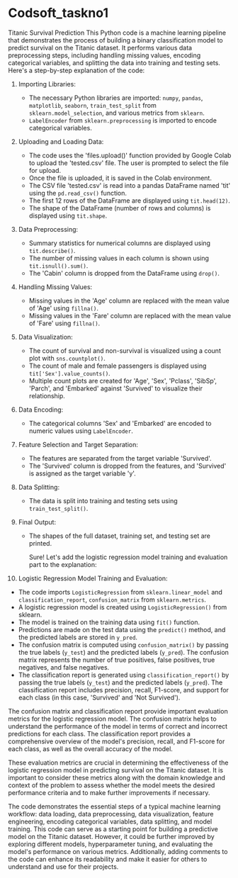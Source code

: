 # Codsoft_taskno1
Titanic Survival Prediction
This Python code is a machine learning pipeline that demonstrates the process of building a binary classification model to predict survival on the Titanic dataset. It performs various data preprocessing steps, including handling missing values, encoding categorical variables, and splitting the data into training and testing sets. Here's a step-by-step explanation of the code:

1. Importing Libraries:
   - The necessary Python libraries are imported: `numpy`, `pandas`, `matplotlib`, `seaborn`, `train_test_split` from `sklearn.model_selection`, and various metrics from `sklearn`.
   - `LabelEncoder` from `sklearn.preprocessing` is imported to encode categorical variables.

2. Uploading and Loading Data:
   - The code uses the 'files.upload()' function provided by Google Colab to upload the 'tested.csv' file. The user is prompted to select the file for upload.
   - Once the file is uploaded, it is saved in the Colab environment.
   - The CSV file 'tested.csv' is read into a pandas DataFrame named 'tit' using the `pd.read_csv()` function.
   - The first 12 rows of the DataFrame are displayed using `tit.head(12)`.
   - The shape of the DataFrame (number of rows and columns) is displayed using `tit.shape`.

3. Data Preprocessing:
   - Summary statistics for numerical columns are displayed using `tit.describe()`.
   - The number of missing values in each column is shown using `tit.isnull().sum()`.
   - The 'Cabin' column is dropped from the DataFrame using `drop()`.

4. Handling Missing Values:
   - Missing values in the 'Age' column are replaced with the mean value of 'Age' using `fillna()`.
   - Missing values in the 'Fare' column are replaced with the mean value of 'Fare' using `fillna()`.

5. Data Visualization:
   - The count of survival and non-survival is visualized using a count plot with `sns.countplot()`.
   - The count of male and female passengers is displayed using `tit['Sex'].value_counts()`.
   - Multiple count plots are created for 'Age', 'Sex', 'Pclass', 'SibSp', 'Parch', and 'Embarked' against 'Survived' to visualize their relationship.

6. Data Encoding:
   - The categorical columns 'Sex' and 'Embarked' are encoded to numeric values using `LabelEncoder`.

7. Feature Selection and Target Separation:
   - The features are separated from the target variable 'Survived'.
   - The 'Survived' column is dropped from the features, and 'Survived' is assigned as the target variable 'y'.

8. Data Splitting:
   - The data is split into training and testing sets using `train_test_split()`.

9. Final Output:
   - The shapes of the full dataset, training set, and testing set are printed.
  
     Sure! Let's add the logistic regression model training and evaluation part to the explanation:

10. Logistic Regression Model Training and Evaluation:
   - The code imports `LogisticRegression` from `sklearn.linear_model` and `classification_report`, `confusion_matrix` from `sklearn.metrics`.
   - A logistic regression model is created using `LogisticRegression()` from sklearn.
   - The model is trained on the training data using `fit()` function.
   - Predictions are made on the test data using the `predict()` method, and the predicted labels are stored in `y_pred`.
   - The confusion matrix is computed using `confusion_matrix()` by passing the true labels (`y_test`) and the predicted labels (`y_pred`). The confusion matrix represents the number of true positives, false positives, true negatives, and false negatives.
   - The classification report is generated using `classification_report()` by passing the true labels (`y_test`) and the predicted labels (`y_pred`). The classification report includes precision, recall, F1-score, and support for each class (in this case, 'Survived' and 'Not Survived').

The confusion matrix and classification report provide important evaluation metrics for the logistic regression model. The confusion matrix helps to understand the performance of the model in terms of correct and incorrect predictions for each class. The classification report provides a comprehensive overview of the model's precision, recall, and F1-score for each class, as well as the overall accuracy of the model.

These evaluation metrics are crucial in determining the effectiveness of the logistic regression model in predicting survival on the Titanic dataset. It is important to consider these metrics along with the domain knowledge and context of the problem to assess whether the model meets the desired performance criteria and to make further improvements if necessary.

The code demonstrates the essential steps of a typical machine learning workflow: data loading, data preprocessing, data visualization, feature engineering, encoding categorical variables, data splitting, and model training. This code can serve as a starting point for building a predictive model on the Titanic dataset. However, it could be further improved by exploring different models, hyperparameter tuning, and evaluating the model's performance on various metrics. Additionally, adding comments to the code can enhance its readability and make it easier for others to understand and use for their projects.
